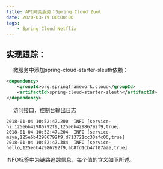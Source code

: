 ```yaml
---
title: API网关服务：Spring Cloud Zuul
date: 2020-03-19 00:00:00
tags:
    - Spring Cloud Netflix
---
```

## 实现跟踪：  

&emsp; 微服务中添加spring-cloud-starter-sleuth依赖：  
```xml
<dependency>
    <groupId>org.springframework.cloud</groupId>
    <artifactId>spring-cloud-starter-sleuth</artifactId>
</dependency>
```
&emsp; 访问接口，控制台输出日志  
```
2018-01-04 10:52:47.200  INFO [service-hi,125e6b42986792f9,125e6b42986792f9,true]
2018-01-04 10:52:47.204  INFO [service-miya,125e6b42986792f9,d713721cc30afc06,true] 
2018-01-04 10:52:47.384  INFO [service-hello,125e6b42986792f9,ab8fd1cb47f07aae,true]
```
INFO标签中为链路追踪信息，每个值的含义如下所述。



